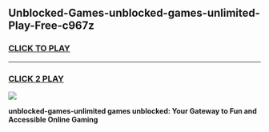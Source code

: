 
## Unblocked-Games-unblocked-games-unlimited-Play-Free-c967z
<h3>
<a href="https://premium76.site?title=unblocked-games-unlimited&ref=21A">CLICK TO PLAY</a></h3>
<hr>

<h3>
<a href="https://premium76.site?title=unblocked-games-unlimited&ref=21A">CLICK 2 PLAY</a>
  
</h3>

<a href="https://premium76.site?title=unblocked-games-unlimited&ref=21A"><img src="https://clearcache.store/games.png"></a>


**unblocked-games-unlimited games unblocked: Your Gateway to Fun and Accessible Online Gaming**
